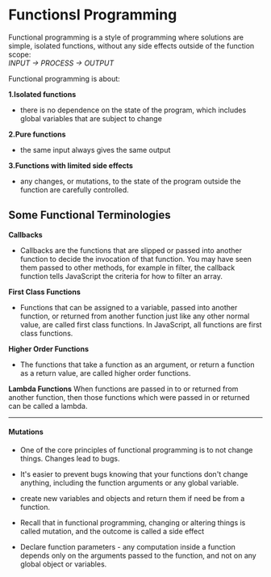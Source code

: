 # Functionsl Programming
Functional programming is a style of programming where solutions are simple, isolated functions,
 without any side effects outside of the function scope:  
  _INPUT -> PROCESS -> OUTPUT_  


Functional programming is about:  

 **1.Isolated functions**
- there is no dependence on the state of the program, which includes global variables that are subject to change  

 **2.Pure functions**
- the same input always gives the same output  

 **3.Functions with limited side effects**
- any changes, or mutations, to the state of the program outside the function are carefully controlled.  


## Some Functional Terminologies

**Callbacks**
- Callbacks are the functions that are slipped or passed into another function to decide the invocation of that function. You may have seen them passed to other methods, for example in filter, the callback function tells JavaScript the criteria for how to filter an array.  

**First Class Functions**
- Functions that can be assigned to a variable, passed into another function, or returned from another function just like any other normal value, are called first class functions. In JavaScript, all functions are first class functions.  

**Higher Order Functions**
- The functions that take a function as an argument, or return a function as a return value, are called higher order functions.  

**Lambda Functions**
When functions are passed in to or returned from another function, then those functions which were passed in or returned can be called a lambda.

___

#### Mutations
- One of the core principles of functional programming is to not change things. Changes lead to bugs. 

- It's easier to prevent bugs knowing that your functions don't change anything, including the function arguments or any global variable.

- create new variables and objects and return them if need be from a function.

- Recall that in functional programming, changing or altering things is called mutation, and the outcome is called a side effect

- Declare function parameters - any computation inside a function depends only on the arguments passed to the function, and not on any global object or variables.